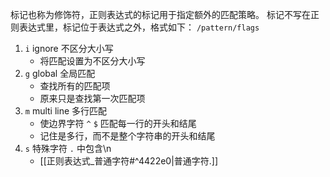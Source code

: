 标记也称为修饰符，正则表达式的标记用于指定额外的匹配策略。
标记不写在正则表达式里，标记位于表达式之外，格式如下：
`/pattern/flags`

1. `i` ignore 不区分大小写
	- 将匹配设置为不区分大小写
2. `g` global 全局匹配
	- 查找所有的匹配项
	- 原来只是查找第一次匹配项
3. `m` multi line 多行匹配
	- 使边界字符 `^` `$` 匹配每一行的开头和结尾
	- 记住是多行，而不是整个字符串的开头和结尾
4. `s` 特殊字符 `.` 中包含\\n
	- [[正则表达式_普通字符#^4422e0|普通字符.]]
